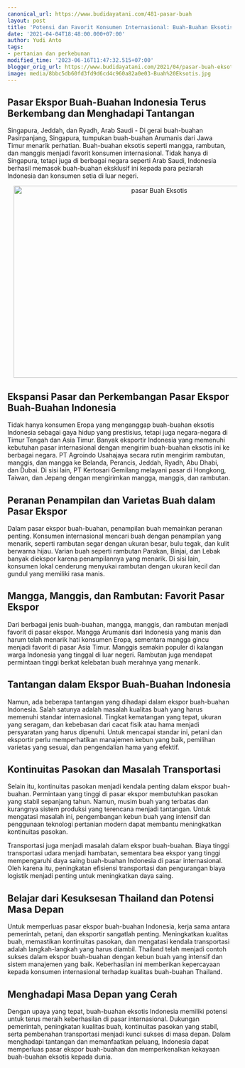 ```yaml
---
canonical_url: https://www.budidayatani.com/481-pasar-buah
layout: post
title: 'Potensi dan Favorit Konsumen Internasional: Buah-Buahan Eksotis Indonesia'
date: '2021-04-04T18:48:00.000+07:00'
author: Yudi Anto
tags:
- pertanian dan perkebunan
modified_time: '2023-06-16T11:47:32.515+07:00'
blogger_orig_url: https://www.budidayatani.com/2021/04/pasar-buah-eksotis-kian-terbuka.html
image: media/8bbc5db60fd3fd9d6cd4c960a82a0e03-Buah%20Eksotis.jpg
---
```

<h2>Pasar Ekspor Buah-Buahan Indonesia Terus Berkembang dan Menghadapi Tantangan</h2><p>Singapura, Jeddah, dan Ryadh, Arab Saudi - Di gerai buah-buahan Pasirpanjang, Singapura, tumpukan buah-buahan Arumanis dari Jawa Timur menarik perhatian. Buah-buahan eksotis seperti mangga, rambutan, dan manggis menjadi favorit konsumen internasional. Tidak hanya di Singapura, tetapi juga di berbagai negara seperti Arab Saudi, Indonesia berhasil memasok buah-buahan eksklusif ini kepada para peziarah Indonesia dan konsumen setia di luar negeri.</p><div class="separator" style="clear: both; text-align: center;"><a href="https://blogger.googleusercontent.com/img/b/R29vZ2xl/AVvXsEiT1CLbEcsVDykJa9jqqCRMpJE4yzF4Hf5ewX94iMPVgNqTqtoOPv7hvvm12Ofwz05j1zyz6_i1LpsYl6L1c6iy6HKcFkZonw6jPyjfXuN3tIWs6KyKKOcMlRBkjdCwdASSYxlS7pkEQFJHibdaREkhKW1aXk4coOC4VaLfa4tqPOW2LUXPKw-ljzDEUA/s1778/Buah%20Eksotis.jpg" imageanchor="1" style="margin-left: 1em; margin-right: 1em;"><img alt="pasar Buah Eksotis" border="0" data-original-height="1200" data-original-width="1778" height="432" src="https://blogger.googleusercontent.com/img/b/R29vZ2xl/AVvXsEiT1CLbEcsVDykJa9jqqCRMpJE4yzF4Hf5ewX94iMPVgNqTqtoOPv7hvvm12Ofwz05j1zyz6_i1LpsYl6L1c6iy6HKcFkZonw6jPyjfXuN3tIWs6KyKKOcMlRBkjdCwdASSYxlS7pkEQFJHibdaREkhKW1aXk4coOC4VaLfa4tqPOW2LUXPKw-ljzDEUA/w640-h432/Buah%20Eksotis.jpg" width="640" /></a></div><h2>Ekspansi Pasar dan Perkembangan Pasar Ekspor Buah-Buahan Indonesia</h2><p>Tidak hanya konsumen Eropa yang menganggap buah-buahan eksotis Indonesia sebagai gaya hidup yang prestisius, tetapi juga negara-negara di Timur Tengah dan Asia Timur. Banyak eksportir Indonesia yang memenuhi kebutuhan pasar internasional dengan mengirim buah-buahan eksotis ini ke berbagai negara. PT Agroindo Usahajaya secara rutin mengirim rambutan, manggis, dan mangga ke Belanda, Perancis, Jeddah, Ryadh, Abu Dhabi, dan Dubai. Di sisi lain, PT Kertosari Gemilang melayani pasar di Hongkong, Taiwan, dan Jepang dengan mengirimkan mangga, manggis, dan rambutan.</p><h2>Peranan Penampilan dan Varietas Buah dalam Pasar Ekspor</h2><p>Dalam pasar ekspor buah-buahan, penampilan buah memainkan peranan penting. Konsumen internasional mencari buah dengan penampilan yang menarik, seperti rambutan segar dengan ukuran besar, bulu tegak, dan kulit berwarna hijau. Varian buah seperti rambutan Parakan, Binjai, dan Lebak banyak diekspor karena penampilannya yang menarik. Di sisi lain, konsumen lokal cenderung menyukai rambutan dengan ukuran kecil dan gundul yang memiliki rasa manis.</p><h2>Mangga, Manggis, dan Rambutan: Favorit Pasar Ekspor</h2><p>Dari berbagai jenis buah-buahan, mangga, manggis, dan rambutan menjadi favorit di pasar ekspor. Mangga Arumanis dari Indonesia yang manis dan harum telah menarik hati konsumen Eropa, sementara mangga gincu menjadi favorit di pasar Asia Timur. Manggis semakin populer di kalangan warga Indonesia yang tinggal di luar negeri. Rambutan juga mendapat permintaan tinggi berkat kelebatan buah merahnya yang menarik.</p><h2>Tantangan dalam Ekspor Buah-Buahan Indonesia</h2><p>Namun, ada beberapa tantangan yang dihadapi dalam ekspor buah-buahan Indonesia. Salah satunya adalah masalah kualitas buah yang harus memenuhi standar internasional. Tingkat kematangan yang tepat, ukuran yang seragam, dan kebebasan dari cacat fisik atau hama menjadi persyaratan yang harus dipenuhi. Untuk mencapai standar ini, petani dan eksportir perlu memperhatikan manajemen kebun yang baik, pemilihan varietas yang sesuai, dan pengendalian hama yang efektif.</p><h2>Kontinuitas Pasokan dan Masalah Transportasi</h2><p>Selain itu, kontinuitas pasokan menjadi kendala penting dalam ekspor buah-buahan. Permintaan yang tinggi di pasar ekspor membutuhkan pasokan yang stabil sepanjang tahun. Namun, musim buah yang terbatas dan kurangnya sistem produksi yang terencana menjadi tantangan. Untuk mengatasi masalah ini, pengembangan kebun buah yang intensif dan penggunaan teknologi pertanian modern dapat membantu meningkatkan kontinuitas pasokan.</p><p>Transportasi juga menjadi masalah dalam ekspor buah-buahan. Biaya tinggi transportasi udara menjadi hambatan, sementara bea ekspor yang tinggi mempengaruhi daya saing buah-buahan Indonesia di pasar internasional. Oleh karena itu, peningkatan efisiensi transportasi dan pengurangan biaya logistik menjadi penting untuk meningkatkan daya saing.</p><h2>Belajar dari Kesuksesan Thailand dan Potensi Masa Depan</h2><p>Untuk memperluas pasar ekspor buah-buahan Indonesia, kerja sama antara pemerintah, petani, dan eksportir sangatlah penting. Meningkatkan kualitas buah, memastikan kontinuitas pasokan, dan mengatasi kendala transportasi adalah langkah-langkah yang harus diambil. Thailand telah menjadi contoh sukses dalam ekspor buah-buahan dengan kebun buah yang intensif dan sistem manajemen yang baik. Keberhasilan ini memberikan kepercayaan kepada konsumen internasional terhadap kualitas buah-buahan Thailand.</p><h2>Menghadapi Masa Depan yang Cerah</h2><p>Dengan upaya yang tepat, buah-buahan eksotis Indonesia memiliki potensi untuk terus meraih keberhasilan di pasar internasional. Dukungan pemerintah, peningkatan kualitas buah, kontinuitas pasokan yang stabil, serta pembenahan transportasi menjadi kunci sukses di masa depan. Dalam menghadapi tantangan dan memanfaatkan peluang, Indonesia dapat memperluas pasar ekspor buah-buahan dan memperkenalkan kekayaan buah-buahan eksotis kepada dunia.</p>